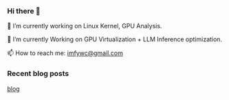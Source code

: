 ### Hi there 👋

<!--
**fywc/fywc** is a ✨ _special_ ✨ repository because its `README.md` (this file) appears on your GitHub profile.

Here are some ideas to get you started:

- 🔭 I’m currently working on ...
- 🌱 I’m currently learning ...
- 👯 I’m looking to collaborate on ...
- 🤔 I’m looking for help with ...
- 💬 Ask me about ...
- 
- 😄 Pronouns: ...
- ⚡ Fun fact: ...
-->
🔭 I’m currently working on Linux Kernel, GPU Analysis.

🌱 I’m currently Working on GPU Virtualization + LLM Inference optimization.

📫 How to reach me: imfywc@gmail.com

### Recent blog posts
[blog](https://fywc.github.io/pages/)




